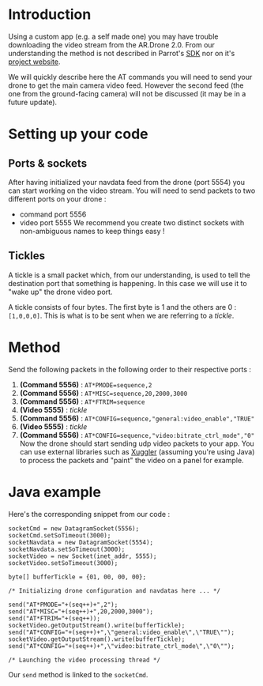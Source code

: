 # Introduction #

Using a custom app (e.g. a self made one) you may have trouble downloading the video stream from the AR.Drone 2.0. From our understanding the method is not described in Parrot's [SDK](https://projects.ardrone.org/attachments/download/495/ARDrone_SDK_2_0_1.tar.gz) nor on it's [project website](https://projects.ardrone.org/).

We will quickly describe here the AT commands you will need to send your drone to get the main camera video feed. However the second feed (the one from the ground-facing camera) will not be discussed (it may be in a future update).

# Setting up your code #

## Ports & sockets ##

After having initialized your navdata feed from the drone (port 5554) you can start working on the video stream. You will need to send packets to two different ports on your drone :
  * command port 5556
  * video port 5555
We recommend you create two distinct sockets with non-ambiguous names to keep things easy !

## Tickles ##

A tickle is a small packet which, from our understanding, is used to tell the destination port that something is happening. In this case we will use it to "wake up" the drone video port.

A tickle consists of four bytes. The first byte is 1 and the others are 0 : `[1,0,0,0]`. This is what is to be sent when we are referring to a _tickle_.

# Method #

Send the following packets in the following order to their respective ports :
  1. **(Command 5556)** : `AT*PMODE=sequence,2`
  1. **(Command 5556)** : `AT*MISC=sequence,20,2000,3000`
  1. **(Command 5556)** : `AT*FTRIM=sequence`
  1. **(Video 5555)** : _tickle_
  1. **(Command 5556)** : `AT*CONFIG=sequence,"general:video_enable","TRUE"`
  1. **(Video 5555)** : _tickle_
  1. **(Command 5556)** : `AT*CONFIG=sequence,"video:bitrate_ctrl_mode","0"`
Now the drone should start sending udp video packets to your app. You can use external libraries such as [Xuggler](http://www.xuggle.com/xuggler) (assuming you're using Java) to process the packets and "paint" the video on a panel for example.

# Java example #

Here's the corresponding snippet from our code :
```
socketCmd = new DatagramSocket(5556);
socketCmd.setSoTimeout(3000);
socketNavdata = new DatagramSocket(5554);
socketNavdata.setSoTimeout(3000);
socketVideo = new Socket(inet_addr, 5555);
socketVideo.setSoTimeout(3000);

byte[] bufferTickle = {01, 00, 00, 00};

/* Initializing drone configuration and navdatas here ... */

send("AT*PMODE="+(seq++)+",2");
send("AT*MISC="+(seq++)+",20,2000,3000");
send("AT*FTRIM="+(seq++));
socketVideo.getOutputStream().write(bufferTickle);		
send("AT*CONFIG="+(seq++)+",\"general:video_enable\",\"TRUE\"");
socketVideo.getOutputStream().write(bufferTickle);
send("AT*CONFIG="+(seq++)+",\"video:bitrate_ctrl_mode\",\"0\"");

/* Launching the video processing thread */
```
Our `send` method is linked to the `socketCmd`.